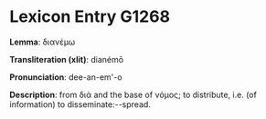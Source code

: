 # Lexicon Entry G1268

**Lemma**: διανέμω

**Transliteration (xlit)**: dianémō

**Pronunciation**: dee-an-em'-o

**Description**:
from διά and the base of νόμος; to distribute, i.e. (of information) to disseminate:--spread.
